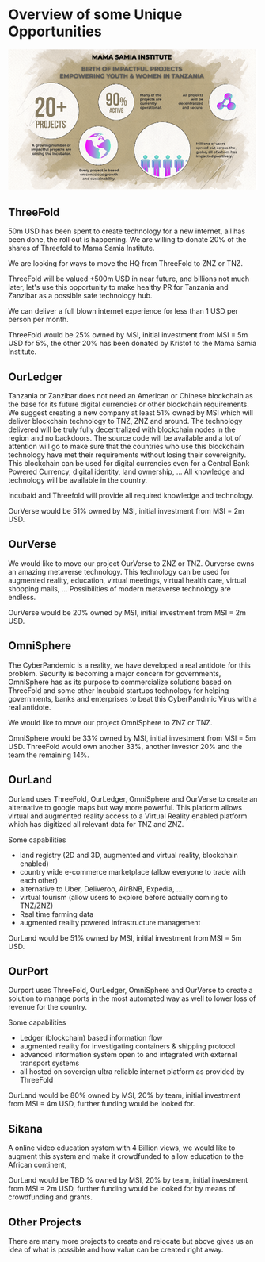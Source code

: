 # Overview of some Unique Opportunities

![image alt text](img/20proj.png)

## ThreeFold

50m USD has been spent to create technology for a new internet, all has been done, the roll out is happening. We are willing to donate 20% of the shares of Threefold to Mama Samia Institute.

We are looking for ways to move the HQ from ThreeFold to ZNZ or TNZ.

ThreeFold will be valued +500m USD in near future, and billions not much later, let's use this opportunity to make healthy PR for Tanzania and Zanzibar as a possible safe technology hub.

We can deliver a full blown internet experience for less than 1 USD per person per month.

ThreeFold would be 25% owned by MSI, initial investment from MSI = 5m USD for 5%, the other 20% has been donated by Kristof to the Mama Samia Institute.

## OurLedger

Tanzania or Zanzibar does not need an American or Chinese blockchain as the base for its future digital currencies or other blockchain requirements. We suggest creating a new company at least 51% owned by MSI which will deliver blockchain technology to TNZ, ZNZ and around. The technology delivered will be truly fully decentralized with blockchain nodes in the region and no backdoors. The source code will be available and a lot of attention will go to make sure that the countries who use this blockchain technology have met their requirements without losing their sovereignity. This blockchain can be used for digital currencies even for a Central Bank Powered Currency, digital identity, land ownership, … All knowledge and technology will be available in the country.

Incubaid and Threefold will provide all required knowledge and technology.

OurVerse would be 51% owned by MSI, initial investment from MSI = 2m USD.

## OurVerse

We would like to move our project OurVerse to ZNZ or TNZ. Ourverse owns an amazing metaverse technology. This technology can be used for augmented reality, education, virtual meetings, virtual health care, virtual shopping malls, … Possibilities of modern metaverse technology are endless.

OurVerse would be 20% owned by MSI, initial investment from MSI = 2m USD.

## OmniSphere

The CyberPandemic is a reality, we have developed a real antidote for this problem. Security is becoming a major concern for governments,  OmniSphere has as its purpose to commercialize solutions based on ThreeFold and some other Incubaid startups technology for helping governments, banks and enterprises to beat this CyberPandmic Virus with a real antidote.

We would like to move our project OmniSphere to ZNZ or TNZ.

OmniSphere would be 33% owned by MSI, initial investment from MSI = 5m USD. ThreeFold would own another 33%, another investor 20% and the team the remaining 14%. 

## OurLand

Ourland uses ThreeFold, OurLedger, OmniSphere and OurVerse to create an alternative to google maps but way more powerful. This platform allows virtual and augmented reality access to a Virtual Reality enabled platform which has digitized all relevant data for TNZ and ZNZ.

Some capabilities

* land registry (2D and 3D, augmented and virtual reality, blockchain enabled)
* country wide e-commerce marketplace (allow everyone to trade with each other)
* alternative to Uber, Deliveroo, AirBNB, Expedia, …
* virtual tourism (allow users to explore before actually coming to TNZ/ZNZ)
* Real time farming data 
* augmented reality powered infrastructure management 

OurLand would be 51% owned by MSI, initial investment from MSI = 5m USD.

## OurPort

Ourport uses ThreeFold, OurLedger, OmniSphere and OurVerse to create a solution to manage ports in the most automated way as well to lower loss of revenue for the country. 

Some capabilities

* Ledger (blockchain) based information flow
* augmented reality for investigating containers & shipping protocol
* advanced information system open to and integrated with external transport systems
* all hosted on sovereign ultra reliable internet platform as provided by ThreeFold

OurLand would be 80% owned by MSI, 20% by team, initial investment from MSI = 4m USD, further funding would be looked for.

## Sikana

A online video education system with 4 Billion views, we would like to augment this system and make it crowdfunded to allow education to the African continent, 

OurLand would be TBD % owned by MSI, 20% by team, initial investment from MSI = 2m USD, further funding would be looked for by means of crowdfunding and grants.

## Other Projects

There are many more projects to create and relocate but above gives us an idea of what is possible and how value can be created right away.

